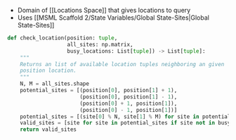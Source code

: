 - Domain of [[Locations Space]] that gives locations to query
- Uses [[MSML Scaffold 2/State Variables/Global State-Sites|Global State-Sites]]


```python
def check_location(position: tuple,
                   all_sites: np.matrix,
                   busy_locations: List[tuple]) -> List[tuple]:
    """
    Returns an list of available location tuples neighboring an given
    position location.
    """
    N, M = all_sites.shape
    potential_sites = [(position[0], position[1] + 1),
                       (position[0], position[1] - 1),
                       (position[0] + 1, position[1]),
                       (position[0] - 1, position[1])]
    potential_sites = [(site[0] % N, site[1] % M) for site in potential_sites]
    valid_sites = [site for site in potential_sites if site not in busy_locations]
    return valid_sites
```
